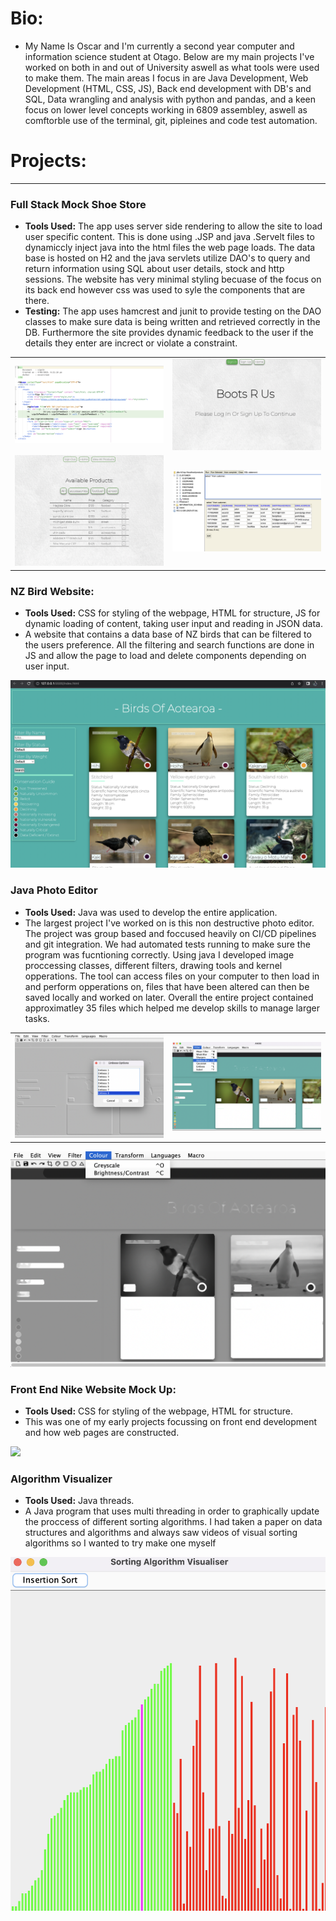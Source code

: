<title>Portfolio</title>

# Bio:
- My Name Is Oscar and I'm currently a second year computer and information science student at Otago. Below are my main projects I've worked on both in and out of University aswell as what tools were used to make them. The main areas I focus in are Java Development, Web Development (HTML, CSS, JS), Back end development with DB's and SQL, Data wrangling and analysis with python and pandas, and a keen focus on lower level concepts working in 6809 assembley, aswell as comftorble use of the terminal, git, pipleines and code test automation.

# Projects:

---

### Full Stack Mock Shoe Store
- <strong>Tools Used:</strong> The app uses server side rendering to allow the site to load user specific content. This is done using .JSP and java .Servelt files to dynamiccly inject java into the html files the web page loads. The data base is hosted on H2 and the java servlets utilize DAO's to query and return information using SQL about user details, stock and http sessions. The website has very minimal styling becuase of the focus on its back end however css was used to syle the components that are there.
- <strong>Testing:</strong> The app uses hamcrest and junit to provide testing on the DAO classes to make sure data is being written and retrieved correctly in the DB. Furthermore the site provides dynamic feedback to the user if the details they enter are increct or violate a constraint.

|  |  |
|----------|----------|
| <img src="fs5.png"> | <img src="fs2.png"> |
| <img src="fs3.png"> | <img src="fs4.png"> |

### NZ Bird Website:
- <strong>Tools Used:</strong> CSS for styling of the webpage, HTML for structure, JS for dynamic loading of content, taking user input and reading in JSON data.
- A website that contains a data base of NZ birds that can be filtered to the users preference. All the filtering and search functions are done in JS and allow the page to load and delete components depending on user input. 

<img src="updateBird.png">

### Java Photo Editor
- <strong>Tools Used:</strong> Java was used to develop the entire application.
- The largest project I've worked on is this non destructive photo editor. The project was group based and foccused heavily on CI/CD pipelines and git integration. We had automated tests running to make sure the program was fucntioning correctly. Using java I developed image proccessing classes, different filters, drawing tools and kernel opperations. The tool can access files on your computer to then load in and perform opperations on, files that have been altered can then be saved locally and worked on later. Overall the entire project contained approximatley 35 files which helped me develop skills to manage larger tasks.

|  |  |
|----------|----------|
| <img src="a1.png"> | <img src="a2.png"> |

<img src="a3.png"> 


### Front End Nike Website Mock Up:
- <strong>Tools Used:</strong> CSS for styling of the webpage, HTML for structure.
- This was one of my early projects focussing on front end development and how web pages are constructed.

<img src="Screen Shot 2023-07-27 at 4.12.42 PM.png">


### Algorithm Visualizer
- <strong>Tools Used:</strong> Java threads.
- A Java program that uses multi threading in order to graphically update the proccess of different sorting algorithms. I had taken a paper on data structures and algorithms and always saw videos of visual sorting algorithms so I wanted to try make one myself

<img src="Screen Shot 2023-07-27 at 4.05.58 PM.png"/>